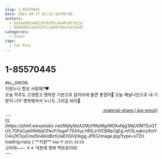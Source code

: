 ```yaml
---
slug: 1-85570445
date: 2021-09-17 02:23:28+09:00
authors:
  - 0a50a90524821d75705c4e49c6f7912c
  - 6599dbbcaa26237c2ab0f3becb421b45
categories:
  - Jiwon
tags:
  - Fan Post
---
```


# 1-85570445

<div class="post-container" markdown="1">
<div class="content-container md-sidebar__scrollwrap" markdown="1">

\#to_JIWON<br>지원누나 항상 사랑해?♥️<br>오늘 하루도 고생했고 행복한 기분으로 잠자리에 들면 좋겠어🤗 오늘 채널나인으로 내 기분이 너무 행복해져서 누나도 그러길 바라🐰

</div>
</div>

<div style="text-align: right;" markdown="1">
<a href="https://weverse.io/fromis9/fanpost/1-85570445" style="text-align: right;">:material-share:{.big-emoji}</a>
</div>
---

<div class="comments-container md-sidebar__scrollwrap" markdown="1">
<div class="comment" markdown="1">
<div class='id-container' markdown="1">
![](https://phinf.wevpstatic.net/MjAyMzA2MjVfMzMg/MDAxNjg3NjU0MTExOTU5.7GFeCpkRW4jdCPevFi1sgeF7S4XyLHRSJr1VOBRp7gEg.mY0LxqknzXmYC4oZ6TpxCmdSnAbldBctUiaEHQVjHkgg.JPEG/image.jpg?type=s72){ loading=lazy }
**<span class="artist">지원</span>** <small>Sep 17 2021, 02:25</small><br>
</div>
<div class='comment-body' markdown="1">
고마워~~~ ㅎㅎ 덕분에 행복 백프로야😍 
</div>
</div>
</div>
---
